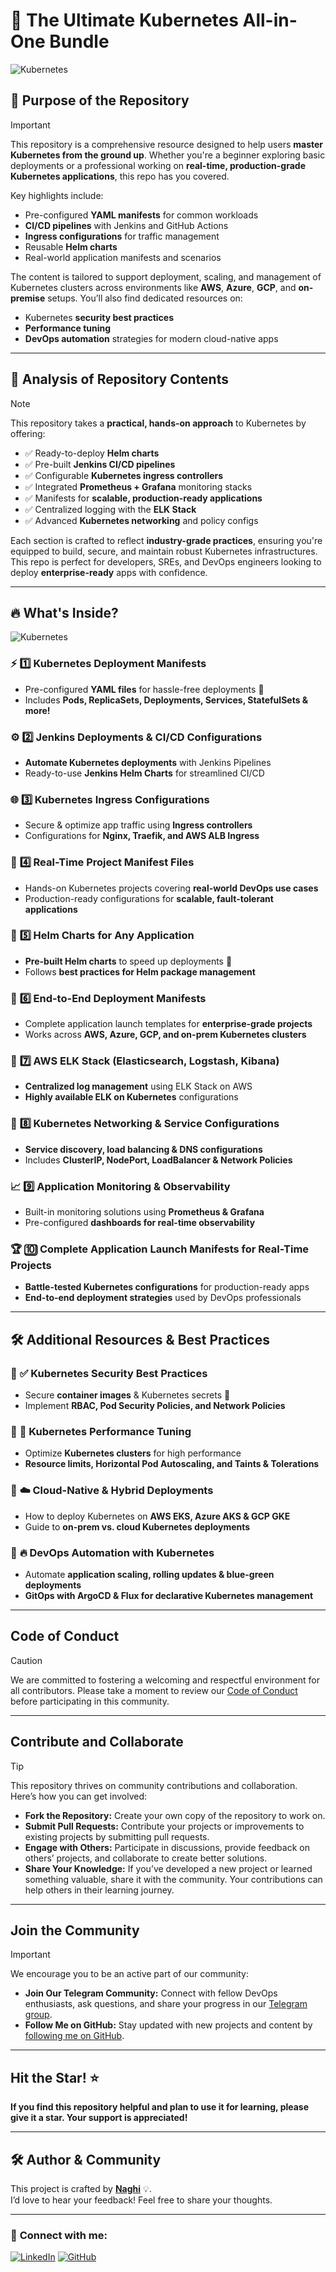 # 🚀 **The Ultimate Kubernetes All-in-One Bundle**  

![Kubernetes](https://imgur.com/OMxHx1Z.png)

## 📌 **Purpose of the Repository**

> [!IMPORTANT]
>
> This repository is a comprehensive resource designed to help users **master Kubernetes from the ground up**. Whether you're a beginner exploring basic deployments or a professional working on **real-time, production-grade Kubernetes applications**, this repo has you covered.  
>
> Key highlights include:
>
> - Pre-configured **YAML manifests** for common workloads
> - **CI/CD pipelines** with Jenkins and GitHub Actions
> - **Ingress configurations** for traffic management
> - Reusable **Helm charts**
> - Real-world application manifests and scenarios
>
> The content is tailored to support deployment, scaling, and management of Kubernetes clusters across environments like **AWS**, **Azure**, **GCP**, and **on-premise** setups. You’ll also find dedicated resources on:
>
> - Kubernetes **security best practices**
> - **Performance tuning**
> - **DevOps automation** strategies for modern cloud-native apps

---

## 📂 **Analysis of Repository Contents**

> [!NOTE]
>
> This repository takes a **practical, hands-on approach** to Kubernetes by offering:
>
> - ✅ Ready-to-deploy **Helm charts**
> - ✅ Pre-built **Jenkins CI/CD pipelines**
> - ✅ Configurable **Kubernetes ingress controllers**
> - ✅ Integrated **Prometheus + Grafana** monitoring stacks
> - ✅ Manifests for **scalable, production-ready applications**
> - ✅ Centralized logging with the **ELK Stack**
> - ✅ Advanced **Kubernetes networking** and policy configs
>
> Each section is crafted to reflect **industry-grade practices**, ensuring you're equipped to build, secure, and maintain robust Kubernetes infrastructures. This repo is perfect for developers, SREs, and DevOps engineers looking to deploy **enterprise-ready** apps with confidence.

---

## 🔥 **What's Inside?**  

![Kubernetes](https://imgur.com/60qWgLs.png)

### ⚡ **1️⃣ Kubernetes Deployment Manifests**  

- Pre-configured **YAML files** for hassle-free deployments 🚀  
- Includes **Pods, ReplicaSets, Deployments, Services, StatefulSets & more!**  

### ⚙️ **2️⃣ Jenkins Deployments & CI/CD Configurations**  

- **Automate Kubernetes deployments** with Jenkins Pipelines  
- Ready-to-use **Jenkins Helm Charts** for streamlined CI/CD  

### 🌐 **3️⃣ Kubernetes Ingress Configurations**  

- Secure & optimize app traffic using **Ingress controllers**  
- Configurations for **Nginx, Traefik, and AWS ALB Ingress**  

### 📡 **4️⃣ Real-Time Project Manifest Files**  

- Hands-on Kubernetes projects covering **real-world DevOps use cases**  
- Production-ready configurations for **scalable, fault-tolerant applications**  

### 🎩 **5️⃣ Helm Charts for Any Application**  

- **Pre-built Helm charts** to speed up deployments 🚀  
- Follows **best practices for Helm package management**  

### 🚀 **6️⃣ End-to-End Deployment Manifests**  

- Complete application launch templates for **enterprise-grade projects**  
- Works across **AWS, Azure, GCP, and on-prem Kubernetes clusters**  

### 🔎 **7️⃣ AWS ELK Stack (Elasticsearch, Logstash, Kibana)**  

- **Centralized log management** using ELK Stack on AWS  
- **Highly available ELK on Kubernetes** configurations  

### 🔧 **8️⃣ Kubernetes Networking & Service Configurations**  

- **Service discovery, load balancing & DNS configurations**  
- Includes **ClusterIP, NodePort, LoadBalancer & Network Policies**  

### 📈 **9️⃣ Application Monitoring & Observability**  

- Built-in monitoring solutions using **Prometheus & Grafana**  
- Pre-configured **dashboards for real-time observability**  

### 🏆 **🔟 Complete Application Launch Manifests for Real-Time Projects**  

- **Battle-tested Kubernetes configurations** for production-ready apps  
- **End-to-end deployment strategies** used by DevOps professionals  

---

## 🛠️ **Additional Resources & Best Practices**  

### 📌 **✅ Kubernetes Security Best Practices**  

- Secure **container images** & Kubernetes secrets 🔐  
- Implement **RBAC, Pod Security Policies, and Network Policies**  

### 📌 **🚀 Kubernetes Performance Tuning**  

- Optimize **Kubernetes clusters** for high performance  
- **Resource limits, Horizontal Pod Autoscaling, and Taints & Tolerations**  

### 📌 **☁️ Cloud-Native & Hybrid Deployments**  

- How to deploy Kubernetes on **AWS EKS, Azure AKS & GCP GKE**  
- Guide to **on-prem vs. cloud Kubernetes deployments**  

### 📌 **🔥 DevOps Automation with Kubernetes**  

- Automate **application scaling, rolling updates & blue-green deployments**  
- **GitOps with ArgoCD & Flux for declarative Kubernetes management**  

---

## **Code of Conduct**

> [!CAUTION]
>
> We are committed to fostering a welcoming and respectful environment for all contributors. Please take a moment to review our [Code of Conduct](./CODE_OF_CONDUCT.md) before participating in this community.

---

## **Contribute and Collaborate**

> [!TIP]
> This repository thrives on community contributions and collaboration. Here’s how you can get involved:
>
> - **Fork the Repository:** Create your own copy of the repository to work on.
> - **Submit Pull Requests:** Contribute your projects or improvements to existing projects by submitting pull requests.
> - **Engage with Others:** Participate in discussions, provide feedback on others’ projects, and collaborate to create better solutions.
> - **Share Your Knowledge:** If you’ve developed a new project or learned something valuable, share it with the community. Your contributions can help others in their learning journey.

---

## **Join the Community**

> [!IMPORTANT]
> We encourage you to be an active part of our community:
>
> - **Join Our Telegram Community:** Connect with fellow DevOps enthusiasts, ask questions, and share your progress in our [Telegram group](https://t.me/prodevopsguy).
> - **Follow Me on GitHub:** Stay updated with new projects and content by [following me on GitHub](https://github.com/NotHarshhaa).

---

## **Hit the Star!** ⭐

**If you find this repository helpful and plan to use it for learning, please give it a star. Your support is appreciated!**

---

## 🛠️ **Author & Community**  

This project is crafted by **[Naghi](https://github.com/naghi20)** 💡.  
I’d love to hear your feedback! Feel free to share your thoughts.  

---

### 📧 **Connect with me:**

[![LinkedIn](https://img.shields.io/badge/LinkedIn-%230077B5.svg?style=for-the-badge&logo=linkedin&logoColor=white)](https://[linkedin.com/in/Naghi20](https://www.linkedin.com/in/ahmed-alnaghi/)) [![GitHub](https://img.shields.io/badge/GitHub-181717?style=for-the-badge&logo=github&logoColor=white)](https://github.com/Naghi20) 


